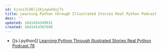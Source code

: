 ```yaml
---
id: kjsxi3ld6lj1kjxyw3duj7s
title: Learning Python through Illustrated Stories Real Python Podcast 78
desc: ''
updated: 1641454349931
created: 1641454307609
---
```



- [[s.l.python]] [Learning Python Through Illustrated Stories Real Python Podcast 78][1]

[1]: https://youtu.be/oMSk9t_eI9I
